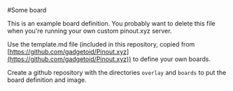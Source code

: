<!--
---
name: Some Board
class: board
type: other
formfactor: Custom
manufacturer: Some manufacturer inc.
description: Some board for a Raspberry pi
url: https://pinout.xyz
github: https://github.com/Frederic98/Custom_Pinout.xyz
schematic: https://github.com/Frederic98/Custom_Pinout.xyz
buy: http://pinout.xyz
image: 'some-board.png'
pincount: 40
eeprom: no
power:
  '1':
  '2':
ground:
  '6':
  '9':
  '14':
  '20':
  '25':
  '30':
  '34':
  '39':
pin:
  '3':
    mode: i2c
  '5':
    mode: i2c
  '8':
    name: Some pin
    mode: output
    active: high
  '10':
    name: Other pin
    mode: input
    active: high
i2c:
  '0x31':
    name: Some weird I2C device
    device: Some IC
-->
#Some board

This is an example board definition. You probably want to delete this file when you're running your own custom pinout.xyz server.

Use the template.md file (included in this repository, copied from [https://github.com/gadgetoid/Pinout.xyz](https://github.com/gadgetoid/Pinout.xyz)) to define your own boards.

Create a github repository with the directories `overlay` and `boards` to put the board definition and image.
